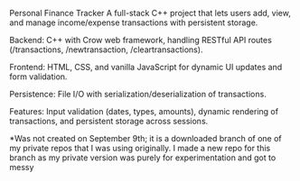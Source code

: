 Personal Finance Tracker
A full-stack C++ project that lets users add, view, and manage income/expense transactions with persistent storage.

Backend: C++ with Crow web framework, handling RESTful API routes (/transactions, /newtransaction, /cleartransactions).

Frontend: HTML, CSS, and vanilla JavaScript for dynamic UI updates and form validation.

Persistence: File I/O with serialization/deserialization of transactions.

Features: Input validation (dates, types, amounts), dynamic rendering of transactions, and persistent storage across sessions.

*Was not created on September 9th; it is a downloaded branch of one of my private repos that I was using originally. 
  I made a new repo for this branch as my private version was purely for experimentation and got to messy

